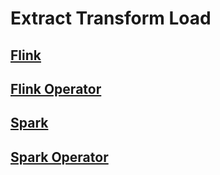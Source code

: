 # Extract Transform Load

## [Flink](https://flink.apache.org/)

## [Flink Operator](https://nightlies.apache.org/flink/flink-kubernetes-operator-docs-main/)

## [Spark](https://github.com/GoogleCloudPlatform/spark-on-k8s-operator)

## [Spark Operator](https://github.com/GoogleCloudPlatform/spark-on-k8s-operator)
